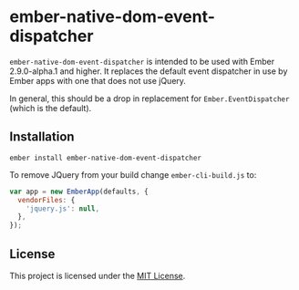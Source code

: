
ember-native-dom-event-dispatcher
==============================================================================

`ember-native-dom-event-dispatcher` is intended to be used with Ember 2.9.0-alpha.1 and higher.
It replaces the default event dispatcher in use by Ember apps with one that does not use jQuery.

In general, this should be a drop in replacement for `Ember.EventDispatcher` (which is the default).


Installation
------------------------------------------------------------------------------

```
ember install ember-native-dom-event-dispatcher
```

To remove JQuery from your build change `ember-cli-build.js` to:

```js
var app = new EmberApp(defaults, {
  vendorFiles: {
    'jquery.js': null,
  },
});
```


License
------------------------------------------------------------------------------

This project is licensed under the [MIT License](LICENSE.md).
